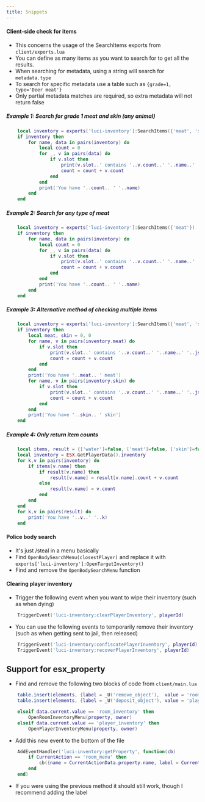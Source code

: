 ```yaml
---
title: Snippets
---
```



#### Client-side check for items
* This concerns the usage of the SearchItems exports from `client/exports.lua`
* You can define as many items as you want to search for to get all the results.
* When searching for metadata, using a string will search for `metadata.type`
* To search for specific metadata use a table such as `{grade=1, type='Deer meat'}`
* Only partial metadata matches are required, so extra metadata will not return false
##### Example 1: Search for grade 1 meat and skin (any animal)
```lua
	local inventory = exports['luci-inventory']:SearchItems({'meat', 'skin'}, {grade=1})
	if inventory then
		for name, data in pairs(inventory) do
			local count = 0
			for _, v in pairs(data) do
				if v.slot then
					print(v.slot..' contains '..v.count..' '..name..' '..json.encode(v.metadata))
					count = count + v.count
				end
			end
			print('You have '..count.. ' '..name)
		end
	end
```
##### Example 2: Search for any type of meat
```lua
	local inventory = exports['luci-inventory']:SearchItems({'meat'})
	if inventory then
		for name, data in pairs(inventory) do
			local count = 0
			for _, v in pairs(data) do
				if v.slot then
					print(v.slot..' contains '..v.count..' '..name..' '..json.encode(v.metadata))
					count = count + v.count
				end
			end
			print('You have '..count.. ' '..name)
		end
	end
```
##### Example 3: Alternative method of checking multiple items
```lua
	local inventory = exports['luci-inventory']:SearchItems({'meat', 'skin'})
	if inventory then
		local meat, skin = 0, 0
		for name, v in pairs(inventory.meat) do
			if v.slot then
				print(v.slot..' contains '..v.count..' '..name..' '..json.encode(v.metadata))
				count = count + v.count
			end
		end
		print('You have '..meat.. ' meat')
		for name, v in pairs(inventory.skin) do
			if v.slot then
				print(v.slot..' contains '..v.count..' '..name..' '..json.encode(v.metadata))
				count = count + v.count
			end
		end
		print('You have '..skin.. ' skin')
	end
```
##### Example 4: Only return item counts
```lua
	local items, result = {['water']=false, ['meat']=false, ['skin']=false}
	local inventory = ESX.GetPlayerData().inventory
	for k,v in pairs(inventory) do
		if items[v.name] then
			if result[v.name] then
				result[v.name] = result[v.name].count + v.count
			else
				result[v.name] = v.count
			end
		end
	end
	for k,v in pairs(result) do
		print('You have '..v..' '..k)
	end
```



#### Police body search
* It's just /steal in a menu basically
* Find `OpenBodySearchMenu(closestPlayer)` and replace it with `exports['luci-inventory']:OpenTargetInventory()`
* Find and remove the `OpenBodySearchMenu` function


#### Clearing player inventory
* Trigger the following event when you want to wipe their inventory (such as when dying)
```lua
	TriggerEvent('luci-inventory:clearPlayerInventory', playerId)
```
* You can use the following events to temporarily remove their inventory (such as when getting sent to jail, then released)
```lua
	TriggerEvent('luci-inventory:confiscatePlayerInventory', playerId)
	TriggerEvent('luci-inventory:recoverPlayerInventory', playerId)
```


## Support for esx_property
* Find and remove the following two blocks of code from `client/main.lua`
```lua
	table.insert(elements, {label = _U('remove_object'),  value = 'room_inventory'})
	table.insert(elements, {label = _U('deposit_object'), value = 'player_inventory'})
```
```lua
	elseif data.current.value == 'room_inventory' then
		OpenRoomInventoryMenu(property, owner)
	elseif data.current.value == 'player_inventory' then
		OpenPlayerInventoryMenu(property, owner)
```
* Add this new event to the bottom of the file
```lua
	AddEventHandler('luci-inventory:getProperty', function(cb)
		if CurrentAction == 'room_menu' then
			cb({name = CurrentActionData.property.name, label = CurrentActionData.property.label, owner = CurrentActionData.owner, slots = 70})
		end
	end)
```
* If you were using the previous method it should still work, though I recommend adding the label

